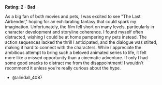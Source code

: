 **Rating: 2 - Bad**

As a big fan of both movies and pets, I was excited to see "The Last Airbender," hoping for an exhilarating fantasy that could spark my imagination. Unfortunately, the film fell short on many levels, particularly in character development and storyline coherence. I found myself often distracted, wishing I could be at home pampering my pets instead. The action sequences lacked the thrill I anticipated, and the dialogue was stilted, making it hard to connect with the characters. While I appreciate the ambitious attempt to bring such a beloved animated series to life, it felt more like a missed opportunity than a cinematic adventure. If only I had some good snacks to distract me from the disappointment! I wouldn't recommend it unless you’re really curious about the hype. 

- @alindall_4087